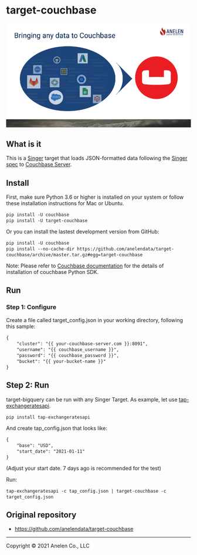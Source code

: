 # target-couchbase

![target-couchbase](https://raw.githubusercontent.com/anelendata/target-couchbase/master/assets/target-couchbase.png)

## What is it

This is a [Singer](https://singer.io) target that loads JSON-formatted data
following the [Singer spec](https://github.com/singer-io/getting-started/blob/master/SPEC.md)
to [Couchbase Server](https://docs.couchbase.com/home/server.html).

## Install

First, make sure Python 3.6 or higher is installed on your system or follow
these  installation instructions for Mac or Ubuntu.

```
pip install -U couchbase
pip install -U target-couchbase
```

Or you can install the lastest development version from GitHub:

```
pip install -U couchbase
pip install --no-cache-dir https://github.com/anelendata/target-couchbase/archive/master.tar.gz#egg=target-couchbase
```
Note: Please refer to
[Couchbase documentation](https://docs.couchbase.com/python-sdk/current/hello-world/start-using-sdk.html)
for the details of installation of couchbase Python SDK.

## Run

### Step 1: Configure

Create a file called target_config.json in your working directory, following
this sample:

```
{
    "cluster": "{{ your-couchbase-server.com }}:8091",
    "username": "{{ couchbase_username }}",
    "password": "{{ couchbase_password }}",
    "bucket": "{{ your-bucket-name }}"
}
```

## Step 2: Run

target-bigquery can be run with any Singer Target. As example, let use
[tap-exchangeratesapi](https://github.com/singer-io/tap-exchangeratesapi).

```
pip install tap-exchangeratesapi
```

And create tap_config.json that looks like:

```
{
    "base": "USD",
    "start_date": "2021-01-11"
}
```
(Adjust your start date. 7 days ago is recommended for the test)

Run:

```
tap-exchangeratesapi -c tap_config.json | target-couchbase -c target_config.json
```

## Original repository

- https://github.com/anelendata/target-couchbase

---

Copyright &copy; 2021 Anelen Co., LLC
